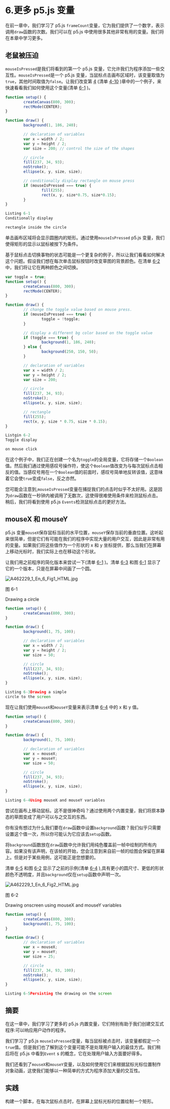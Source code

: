 # 6.更多 p5.js 变量

在前一章中，我们学习了 p5.js `frameCount`变量，它为我们提供了一个数字，表示调用`draw`函数的次数。我们可以在 p5.js 中使用很多其他非常有用的变量。我们将在本章中学习更多。

## 老鼠被压迫

`mouseIsPressed`是我们将看到的第一个 p5.js 变量，它允许我们为程序添加一些交互性。`mouseIsPressed`是一个 p5.js 变量，当鼠标点击画布区域时，该变量取值为`true`，其他时间取值为`false`。让我们改变第 [4](04.html) (清单 [4-10](04.html#Par46) )章中的一个例子，来快速看看我们如何使用这个变量(清单 [6-1](#Par3) )。

```js
function setup() {
        createCanvas(800, 300);
        rectMode(CENTER);
}

function draw() {
        background(1, 186, 240);

        // declaration of variables
        var x = width / 2;
        var y = height / 2;
        var size = 200; // control the size of the shapes

        // circle
        fill(237, 34, 93);
        noStroke();
        ellipse(x, y, size, size);

        // conditionally display rectangle on mouse press
        if (mouseIsPressed === true) {
                fill(255);
                rect(x, y, size*0.75, size*0.15);
        }
}

Listing 6-1
Conditionally display

rectangle inside the circle

```

单击画布区域将会显示圆圈内的矩形。通过使用`mouseIsPressed` p5.js 变量，我们使得矩形的显示以鼠标被按下为条件。

基于鼠标点击切换事物的状态可能是一个更复杂的例子，所以让我们看看如何解决这个问题。假设我们想在每次单击鼠标按钮时改变草图的背景颜色。在清单 [6-2](#Par6) 中，我们将让它在两种颜色之间切换。

```js
var toggle = true;
function setup() {
        createCanvas(800, 300);
        rectMode(CENTER);
}

function draw() {
        // change the toggle value based on mouse press.
        if (mouseIsPressed === true) {
                toggle = !toggle;
        }

        // display a different bg color based on the toggle value
        if (toggle === true) {
                background(1, 186, 240);
        } else {
                background(250, 150, 50);
        }

        // declaration of variables
        var x = width / 2;
        var y = height / 2;
        var size = 200;

        // circle
        fill(237, 34, 93);
        noStroke();
        ellipse(x, y, size, size);

        // rectangle
        fill(255);
        rect(x, y, size * 0.75, size * 0.15);
}

Listgin 6-2
Toggle display

on mouse click

```

在这个例子中，我们正在创建一个名为`toggle`的全局变量，它将存储一个`Boolean`值。然后我们通过使用感叹号操作符，使这个`Boolean`值改变为与每次鼠标点击相反的值。当感叹号用在一个`Boolean`值的前面时，感叹号简单地反转该值，这意味着它会使`true`变成`false`，反之亦然。

您可能会注意到,`mouseIsPressed`变量在捕捉我们的点击时似乎不太好用。这是因为`draw`函数在一秒钟内被调用了无数次，这使得很难使用条件来检测鼠标点击。稍后，我们将看到使用 p5.js `Events`检测鼠标点击的更好方法。

## mouseX 和 mouseY

p5.js 变量`mouseX`保存鼠标当前的水平位置，`mouseY`保存当前的垂直位置。这听起来很简单，但是它们有可能在我们的程序中实现大量的用户交互，因此是非常有用的变量。如果我们将这些值作为一个形状的 x 和 y 坐标提供，那么当我们在屏幕上移动光标时，我们实际上也在移动这个形状。

让我们用之前程序的简化版本来尝试一下(清单 [6-1](#Par3) )。清单 [6-3](#Par11) 和图 [6-1](#Fig1) 显示了它的一个版本，只是在屏幕中间画了一个圆。

![A462229_1_En_6_Fig1_HTML.jpg](A462229_1_En_6_Fig1_HTML.jpg)

图 6-1

Drawing a circle

```js
function setup() {
        createCanvas(800, 300);
}

function draw() {
        background(1, 75, 100);

        // declaration of variables
        var x = width / 2;
        var y = height / 2;
        var size = 50;

        // circle
        fill(237, 34, 93);
        noStroke();
        ellipse(x, y, size, size);
}

Listing 6-3Drawing a simple
circle to the screen

```

现在让我们使用`mouseX`和`mouseY`变量来表示清单 [6-4](#Par13) 中的 x 和 y 值。

```js
function setup() {
        createCanvas(800, 300);
}

function draw() {
        background(1, 75, 100);

        // declaration of variables
        var x = mouseX;
        var y = mouseY;
        var size = 50;

        // circle
        fill(237, 34, 93);
        noStroke();
        ellipse(x, y, size, size);
}

Listing 6-4Using mouseX and mouseY variables

```

尝试在画布上移动鼠标。这不是很神奇吗？通过使用两个内置变量，我们将原本静态的草图变成了用户可以与之交互的东西。

你有没有想过为什么我们要在`draw`函数中设置`background`函数？我们似乎只需要设置这个值一次，所以你可能认为它应该去`setup`函数。

将`background`函数放在`draw`函数中允许我们用纯色覆盖前一帧中绘制的所有内容。如果没有该声明，在该帧的开始，您会注意到来自前一帧的绘图会保留在屏幕上。但是对于某些用例，这可能正是您想要的。

清单 [6-5](#Par18) 和图 [6-2](#Fig2) 显示了之前的示例(清单 [6-4](#Par13) ),具有更小的圆尺寸、更低的形状颜色不透明度，并且`background`仅在`setup`函数中声明一次。

![A462229_1_En_6_Fig2_HTML.jpg](A462229_1_En_6_Fig2_HTML.jpg)

图 6-2

Drawing onscreen using mouseX and mouseY variables

```js
function setup() {
        createCanvas(800, 300);
        background(1, 75, 100);
}

function draw() {
        // declaration of variables
        var x = mouseX;
        var y = mouseY;
        var size = 25;

        // circle
        fill(237, 34, 93, 100);
        noStroke();
        ellipse(x, y, size, size);
}

Listing 6-5Persisting the drawing on the screen

```

## 摘要

在这一章中，我们学习了更多的 p5.js 内置变量，它们特别有助于我们创建交互式程序:可以响应用户动作的程序。

我们学习了 p5.js `mouseIsPressed`变量，每当鼠标被点击时，该变量都假定一个`true`值。但是我们也了解到这个变量可能不是处理用户输入的最佳方式。我们稍后将在 p5.js 中看到`Event` s 的概念，它在处理用户输入方面要好得多。

我们还看到了`mouseX`和`mouseY`变量，以及如何使用它们来根据鼠标光标位置制作对象动画，这使我们能够以一种简单的方式为程序添加大量的交互性。

## 实践

构建一个脚本，在每次鼠标点击时，在屏幕上鼠标光标的位置绘制一个矩形。